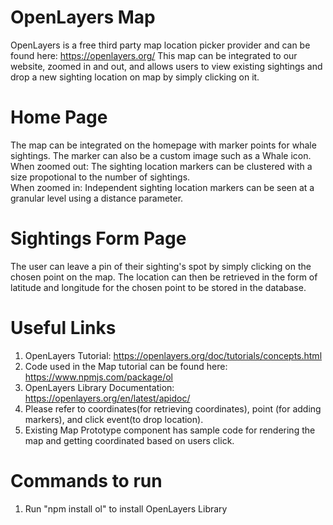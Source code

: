 # OpenLayers Map
OpenLayers is a free third party map location picker provider and can be found here: https://openlayers.org/
This map can be integrated to our website, zoomed in and out, and allows users to view existing sightings and drop a new sighting location on map by simply clicking on it. 

# Home Page
The map can be integrated on the homepage with marker points for whale sightings. The marker can also be a custom image such as a Whale icon.
When zoomed out: The sighting location markers can be clustered with a size propotional to the number of sightings.  
When zoomed in: Independent sighting location markers can be seen at a granular level using a distance parameter.

# Sightings Form Page
The user can leave a pin of their sighting's spot by simply clicking on the chosen point on the map. The location can then be retrieved in the form of latitude and longitude for the chosen point to be stored in the database.

# Useful Links
1. OpenLayers Tutorial: https://openlayers.org/doc/tutorials/concepts.html
2. Code used in the Map tutorial can be found here: https://www.npmjs.com/package/ol 
3. OpenLayers Library Documentation: https://openlayers.org/en/latest/apidoc/
4. Please refer to coordinates(for retrieving coordinates), point (for adding markers), and click event(to drop location).
5. Existing Map Prototype component has sample code for rendering the map and getting coordinated based on users click.  

# Commands to run
1. Run "npm install ol" to install OpenLayers Library